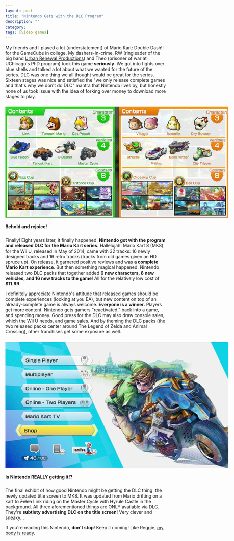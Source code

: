 ```yaml
---
layout: post
title: "Nintendo Gets with the DLC Program"
description: ""
category: 
tags: [video games]
---
```


My friends and I played a lot (understatement) of Mario Kart: Double Dash!! for the GameCube in college. My dashers-in-crime, RW (ringleader of the big band [Urban Renewal Productions][1]) and Theo (prisoner of war at UChicago's PhD program) took this game **seriously**. We got into fights over blue shells and talked a lot about what we wanted for the future of the series. DLC was one thing we all thought would be great for the series. Sixteen stages was nice and satisfied the "we only release complete games and that's why we don't do DLC" mantra that Nintendo lives by, but honestly none of us took issue with the idea of forking over money to download more stages to play.

<div>
	<img class="rounded-corners" style="max-width: 700px; margin-top: 10px; border: 0px;" src="/assets/images/posts/2015-04-24/bundle.png"/>
	<p class="caption-text" style="line-height: 1.5em;  margin-bottom: 24px;"><strong>Behold and rejoice!</strong></p>
</div>

Finally! Eight years later, it finally happened. **Nintendo got with the program and released DLC for the Mario Kart series.** Hallelujah! Mario Kart 8 (MK8) for the Wii U,  released in May of 2014, came with 32 tracks: 16 newly designed tracks and 16 retro tracks (tracks from old games given an HD spruce up). On release, it garnered positive reviews and was **a complete Mario Kart experience**. But then something magical happened. Nintendo released two DLC packs that together added **6 new characters, 8 new vehicles, and 16 new tracks to the game**! All for the relatively low cost of **$11.99**. 

I definitely appreciate Nintendo's attitude that released games should be complete experiences (looking at you EA), but new content on top of an already-complete game is always welcome. **Everyone is a winner.** Players get more content. Nintendo gets gamers "reactivated," back into a game, and spending money. Good press for the DLC may also draw console sales, which the Wii U needs, and game sales. And by theming the DLC packs (the two released packs center around The Legend of Zelda and Animal Crossing), other franchises get some exposure as well. 

<div>
	<img class="rounded-corners" style="max-width: 700px; margin-top: 10px; border: 0px;" src="/assets/images/posts/2015-04-24/title.png"/>
	<p class="caption-text" style="line-height: 1.5em;  margin-bottom: 24px;"><strong>Is Nintendo REALLY getting it!?</strong></p>
</div>

The final exhibit of how good Nintendo might be getting the DLC thing: the newly updated title screen to MK8. It was updated from Mario drifting on a kart to ~~Zelda~~ Link riding on the Master Cycle with Hyrule Castle in the background. All three aforementioned things are ONLY available via DLC. They're **subtlety advertising DLC on the title screen**! Very clever and sneaky...

If you're reading this Nintendo, **don't stop**! Keep it coming! Like Reggie, [my body is ready][2].

[1]: http://www.urpmusic.com/productions/about.php#about
[2]: http://knowyourmeme.com/memes/my-body-is-ready
